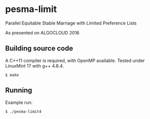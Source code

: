 pesma-limit
===========

Parallel Equitable Stable Marriage with Limited Preference Lists

As presented on ALGOCLOUD 2016

Building source code
--------------------
A C++11 compiler is required, with OpenMP available. Tested under LinuxMint 17 with g++ 4.8.4.

    $ make

Running 
-------
Example run:

    $ ./pesma-limit4 
